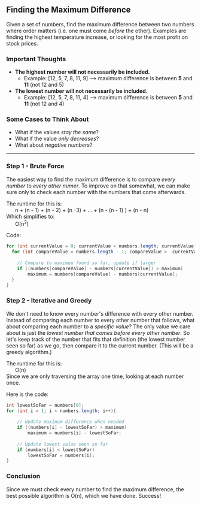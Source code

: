 
Finding the Maximum Difference
------------------------------

Given a set of numbers, find the maximum difference between two numbers where order matters (i.e. one must come _before_ the other).
Examples are finding the highest temperature increase, or looking for the most profit on stock prices.

### Important Thoughts
  * **The highest number will not necessarily be included.**
     * Example: [12, 5, 7, 8, 11, 9]   --> maximum difference is between **5** and **11** (not 12 and 5)
  * **The lowest number will not necessarily be included.**
     * Example: [12, 5, 7, 8, 11, 4]   --> maximum difference is between **5** and **11** (not 12 and 4)

### Some Cases to Think About
   * What if the values _stay the same_?
   * What if the value _only decreases_?
   * What about _negative numbers_?

---
### Step 1 - Brute Force

The easiest way to find the maximum difference is to compare _every number_ to _every other numer_.
To improve on that somewhat, we can make sure only to check each number with the numbers that come afterwards.

The runtime for this is:  
      n + (n - 1) + (n - 2) + (n -3) + ... + (n - (n - 1) ) + (n - n)  
Which simplifies to:  
      O(n<sup>2</sup>)
      
Code:
````java
for (int currentValue = 0; currentValue < numbers.length; currentValue++){
  for (int compareValue = numbers.length - 1; compareValue >  currentValue; compareValue--){
				
	// Compare to maximum found so far, update if larger
	if ((numbers[compareValue] - numbers[currentValue]) > maximum)
		maximum = numbers[compareValue] - numbers[currentValue];
  }
}
````
### Step 2 - Iterative and Greedy

We don't need to know every number's difference with every other number. Instead of comparing each number to every other number that follows, what about comparing each number to a _specific value_? The only value we care about is just the _lowest number that comes before every other number_. So let's keep track of the number that fits that definition (the lowest number seen so far) as we go, then compare it to the current number. (This will be a greedy algorithm.)

The runtime for this is:  
      O(n)   
      Since we are only traversing the array one time, looking at each number once.
      
Here is the code:
````java
int lowestSoFar = numbers[0];
for (int i = 1; i < numbers.length; i++){
			
	// Update maximum difference when needed
	if ((numbers[i] - lowestSoFar) > maximum)
		maximum = numbers[i] - lowestSoFar;
			
	// Update lowest value seen so far
	if (numbers[i] < lowestSoFar)
		lowestSoFar = numbers[i];
}		
````

### Conclusion
Since we must check every number to find the maximum difference, the best possible algorithm is O(n), which we have done. Success!
